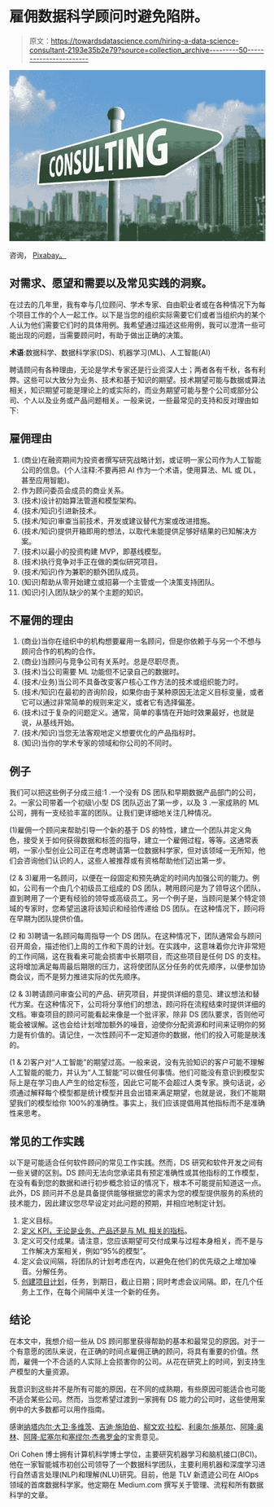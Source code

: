 # 雇佣数据科学顾问时避免陷阱。

> 原文：<https://towardsdatascience.com/hiring-a-data-science-consultant-2193e35b2e79?source=collection_archive---------50----------------------->

![](img/bf163d50bf3d8d3c5ab6d584e10e98b9.png)

咨询， [Pixabay。](https://pixabay.com/photos/consulting-note-leadership-3813576/)

## 对需求、愿望和需要以及常见实践的洞察。

在过去的几年里，我有幸与几位顾问、学术专家、自由职业者或在各种情况下为每个项目工作的个人一起工作。以下是当您的组织实际需要它们或者当组织内的某个人认为他们需要它们时的具体用例。我希望通过描述这些用例，我可以澄清一些可能出现的问题，当需要顾问时，有助于做出正确的决策。

**术语**:数据科学、数据科学家(DS)、机器学习(ML)、人工智能(AI)

聘请顾问有各种理由，无论是学术专家还是行业资深人士；两者各有千秋，各有利弊。这些可以大致分为业务、技术和基于知识的期望。技术期望可能与数据或算法相关，知识期望可能是理论上的或实际的，而业务期望可能与整个公司或部分公司、个人以及业务或产品问题相关。一般来说，一些最常见的支持和反对理由如下:

## 雇佣理由

1.  (商业)在融资期间为投资者撰写研究战略计划，或证明一家公司作为人工智能公司的信息。(个人注释:不要再把 AI 作为一个术语，使用算法、ML 或 DL，甚至应用智能)。
2.  作为顾问委员会成员的商业关系。
3.  (技术)设计初始算法管道和模型架构。
4.  (技术/知识)引进新技术。
5.  (技术/知识)审查当前技术，开发或建议替代方案或改进措施。
6.  (技术/知识)提供开箱即用的想法，以取代未能提供足够好结果的已知解决方案。
7.  (技术)以最小的投资构建 MVP，即基线模型。
8.  (技术)执行竞争对手正在做的类似研究项目。
9.  (技术/知识)作为兼职的额外团队成员。
10.  (知识)帮助从零开始建立或招募一个主管或一个决策支持团队。
11.  (知识)引入团队缺少的某个主题的知识。

## 不雇佣的理由

1.  (商业)当你在组织中的机构想要雇用一名顾问，但是你依赖于与另一个不想与顾问合作的机构的合作。
2.  (商业)当顾问与竞争公司有关系时。总是尽职尽责。
3.  (技术)当公司需要 ML 功能但不记录自己的数据时。
4.  (技术/业务)当公司不具备改变客户核心工作方法的技术或组织能力时。
5.  (技术/知识)在最初的咨询阶段，如果你由于某种原因无法定义目标变量，或者它可以通过非常简单的规则来定义，或者它有选择偏差。
6.  (技术)过于复杂的问题定义。通常，简单的事情在开始时效果最好，也就是说，从基线开始。
7.  (技术/知识)当您无法客观地定义想要优化的产品指标时。
8.  (知识)当你的学术专家的领域和你公司的不同时。

## 例子

我们可以把这些例子分成三组:1 .一个没有 DS 团队和早期数据产品部门的公司，2。一家公司带着一个初级\小型 DS 团队迈出了第一步，以及 3 .一家成熟的 ML 公司，拥有一支经验丰富的团队。让我们更详细地关注几种情况。

(1)雇佣一个顾问来帮助引导一个新的基于 DS 的特性，建立一个团队并定义角色，接受关于如何获得数据和标签的指导，建立一个雇佣过程，等等。这通常表明，一家小型创业公司正在考虑聘请第一位数据科学家，但对该领域一无所知，他们会咨询他们认识的人，这些人被推荐或有资格帮助他们迈出第一步。

(2 & 3)雇用一名顾问，以便在一段固定和预先确定的时间内加强公司的能力。例如，公司有一个由几个初级员工组成的 DS 团队，聘用顾问是为了领导这个团队，直到聘用了一个更有经验的领导或高级员工。另一个例子是，当顾问是某个特定领域的专家时，您希望迅速将该知识和经验传递给 DS 团队。在这种情况下，顾问将在早期为团队提供价值。

(2 和 3)聘请一名顾问每周指导一个 DS 团队。在这种情况下，团队通常会与顾问召开周会，描述他们上周的工作和下周的计划。在实践中，这意味着你允许非常短的工作间隔，这在我看来可能会损害中长期项目，而这些项目是任何 DS 的支柱。这将增加满足每周最后期限的压力，这将使团队区分任务的优先顺序，以便参加协商会议，而不是努力推进实际的优先顺序。

(2 & 3)聘请顾问审查公司的产品、研究项目，并提供详细的意见、建议想法和替代方案。在这种情况下，公司将分享他们的想法，顾问将在流程结束时提供详细的文档。审查项目的顾问可能看起来像是一个批评家，除非 DS 团队要求，否则他可能会被误解。这也会给计划增加额外的噪音，迫使你分配资源和时间来证明你的努力是有价值的。请记住，一次性顾问不一定知道你的数据，他们的投入可能是肤浅的。

(1 & 2)客户对“人工智能”的期望过高。一般来说，没有先验知识的客户可能不理解人工智能的能力，并认为“人工智能”可以做任何事情。他们可能没有意识到模型实际上是在学习由人产生的给定标签，因此它可能不会超过人类专家。换句话说，必须通过解释每个模型都是统计模型并且会出错来满足期望，也就是说，我们不能期望我们的模型给你 100%的准确性。事实上，我们应该提倡用其他指标而不是准确性来思考。

## 常见的工作实践

以下是可能适合任何软件顾问的常见工作实践。然而，DS 研究和软件开发之间有一些关键的区别。DS 顾问无法向您承诺具有预定准确性或其他指标的工作模型，在没有看到您的数据和进行初步概念验证的情况下，根本不可能提前知道这一点。此外，DS 顾问并不总是具备提供能够根据您的需求为您的模型提供服务的系统的技术能力，因此建议您尽早设定对此问题的预期，并相应地制定计划。

1.  定义目标。
2.  [定义 KPI，无论是业务、产品还是与 ML 相关的指标](/the-algorithm-is-not-the-product-2e0b3740bdfa)。
3.  定义可交付成果。请注意，您应该期望可交付成果与过程本身相关，而不是与工作解决方案相关，例如“95%的模型”。
4.  定义会议间隔，将团队的计划考虑在内，以避免在他们的优先级之上增加噪音。分解任务。
5.  [创建项目计划](/data-science-agile-cycles-my-method-for-managing-data-science-projects-in-the-hi-tech-industry-b289e8a72818)，任务，到期日，截止日期；同时考虑会议间隔。即，在几个任务上工作，在每个间隔中关注一个新的任务。

## 结论

在本文中，我想介绍一些从 DS 顾问那里获得帮助的基本和最常见的原因。对于一个有意愿的团队来说，在正确的时间点雇佣正确的顾问，将具有重要的价值。然而，雇佣一个不合适的人实际上会损害你的公司。从花在研究上的时间，到支持生产模型的大量资源。

我意识到这些并不是所有可能的原因，在不同的成熟期，有些原因可能适合也可能不适合某些公司。然而，当您希望过渡到一家拥有 DS 能力的公司时，这些使用案例中的大多数都可以用作指南。

感谢[纳塔内尔·大卫·多维茨](https://medium.com/@ndor123)、[吉迪·施珀伯](https://medium.com/@gidishperber)、[柳文欢·拉松](https://medium.com/@orenrazon)、[利奥尔·施基尔](https://medium.com/@lior.shkiller)、[阿隆·奥林](https://medium.com/@alonoring)、[阿隆·尼塞尔](https://medium.com/@alonisser)和[塞缪尔·杰弗罗金](https://medium.com/@samueljfk)的宝贵意见。

Ori Cohen 博士拥有计算机科学博士学位，主要研究机器学习和脑机接口(BCI)。他在一家智能城市初创公司领导了一个数据科学团队，主要利用机器和深度学习进行自然语言处理(NLP)和理解(NLU)研究。目前，他是 TLV 新遗迹公司在 AIOps 领域的首席数据科学家。他定期在 Medium.com 撰写关于管理、流程和所有数据科学的文章。